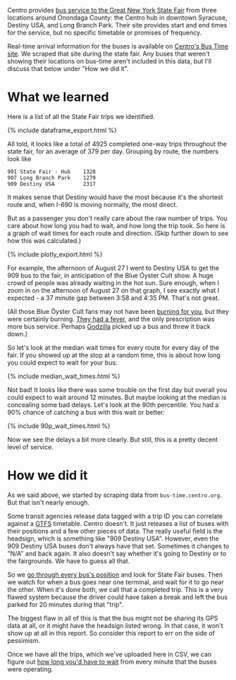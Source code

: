 Centro provides [bus service to the Great New York State Fair](https://www.centro.org/service_schedules/ny-state-fair) from three locations around Onondaga County: the Centro hub in downtown Syracuse, Destiny USA, and Long Branch Park. Their site provides start and end times for the service, but no specific timetable or promises of frequency.

Real-time arrival information for the buses is available on [Centro's Bus Time site](https://bus-time.centro.org/bustime/eta/eta.jsp?agency=All&route=SY901&direction=LOOP&stop=Hub%20Warren%20St&id=18106&showAllBusses=on). We scraped that site during the state fair. Any buses that weren't showing their locations on bus-time aren't included in this data, but I'll discuss that below under "How we did it".

# What we learned

Here is a list of all the State Fair trips we identified.

{% include dataframe_export.html %}

All told, it looks like a total of 4925 completed one-way trips throughout the state fair, for an average of 379 per day. Grouping by route, the numbers look like

```
901 State Fair - Hub    1328
907 Long Branch Park    1279
909 Destiny USA         2317
```

It makes sense that Destiny would have the most because it's the shortest route and, when I-690 is moving normally, the most direct.

But as a passenger you don't really care about the raw number of trips. You care about how long you had to wait, and how long the trip took. So here is a graph of wait times for each route and direction. (Skip further down to see how this was calculated.)

{% include plotly_export.html %}

For example, the afternoon of August 27 I went to Destiny USA to get the 909 bus to the fair, in anticipation of the Blue Öyster Cult show.  A huge crowd of people was already waiting in the hot sun. Sure enough, when I zoom in on the afternoon of August 27 on that graph, I see exactly what I expected - a 37 minute gap between 3:58 and 4:35 PM. That's not great.

(All those Blue Öyster Cult fans may not have been [burning for you](https://www.youtube.com/watch?v=kn-8n4QKUS4), but they were certainly burning. [They had a fever](https://www.youtube.com/watch?v=cVsQLlk-T0s), and the only prescription was more bus service. Perhaps [Godzilla](https://www.youtube.com/watch?v=myqSETD5_bs) picked up a bus and threw it back down.)

So let's look at the median wait times for every route for every day of the fair. If you showed up at the stop at a random time, this is about how long you could expect to wait for your bus:

{% include median_wait_times.html %}

Not bad! It looks like there was some trouble on the first day but overall you could expect to wait around 12 minutes. But maybe looking at the median is concealing some bad delays. Let's look at the 90th percentile. You had a 90% chance of catching a bus with this wait or better:

{% include 90p_wait_times.html %}

Now we see the delays a bit more clearly. But still, this is a pretty decent level of service.

# How we did it

As we said above, we started by scraping data from `bus-time.centro.org`. But that isn't nearly enough.

Some transit agencies release data tagged with a trip ID you can correlate against a [GTFS](https://en.wikipedia.org/wiki/GTFS) timetable. Centro doesn't. It just releases a list of buses with their positions and a few other pieces of data. The really useful field is the headsign, which is something like "909 Destiny USA". However, even the 909 Destiny USA buses don't always have that set. Sometimes it changes to "N/A" and back again. It also doesn't say whether it's going to Destiny or to the fairgrounds. We have to guess all that.

So we [go through every bus's position](https://github.com/markongithub/clever_buses_py/blob/main/state_fair_report.py) and look for State Fair buses. Then we watch for when a bus goes near one terminal, and wait for it to go near the other. When it's done both, we call that a completed trip. This is a very flawed system because the driver could have taken a break and left the bus parked for 20 minutes during that "trip".

The biggest flaw in all of this is that the bus might not be sharing its GPS data at all, or it might have the headsign listed wrong. In that case, it won't show up at all in this report. So consider this report to err on the side of pessimism.

Once we have all the trips, which we've uploaded here in CSV, we can figure out [how long you'd have to wait](https://github.com/markongithub/clever_buses_py/blob/main/calculate_wait_times.py) from every minute that the buses were operating.
